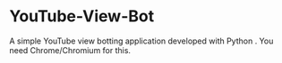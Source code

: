 # YouTube-View-Bot
A simple YouTube view botting application developed with Python . You need Chrome/Chromium for this. 
